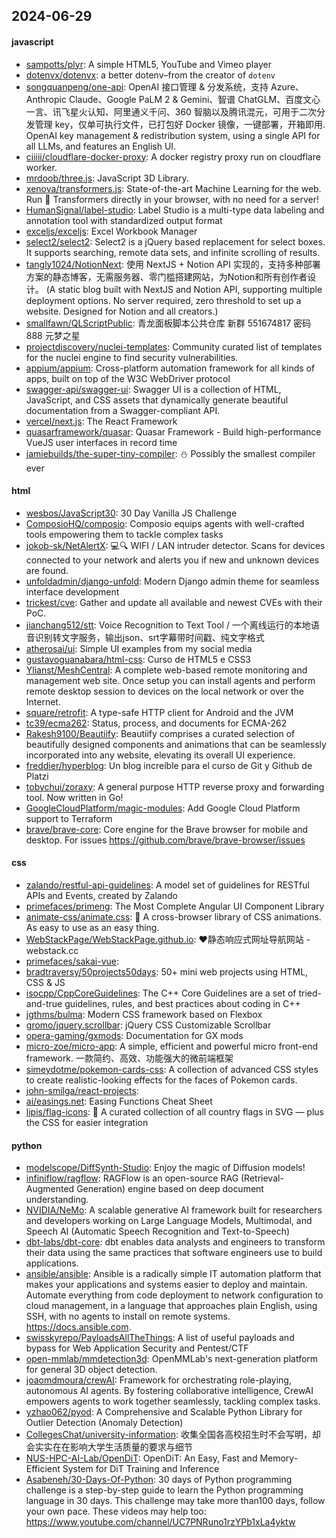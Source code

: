 ## 2024-06-29

#### javascript
* [sampotts/plyr](https://github.com/sampotts/plyr): A simple HTML5, YouTube and Vimeo player
* [dotenvx/dotenvx](https://github.com/dotenvx/dotenvx): a better dotenv–from the creator of `dotenv`
* [songquanpeng/one-api](https://github.com/songquanpeng/one-api): OpenAI 接口管理 & 分发系统，支持 Azure、Anthropic Claude、Google PaLM 2 & Gemini、智谱 ChatGLM、百度文心一言、讯飞星火认知、阿里通义千问、360 智脑以及腾讯混元，可用于二次分发管理 key，仅单可执行文件，已打包好 Docker 镜像，一键部署，开箱即用. OpenAI key management & redistribution system, using a single API for all LLMs, and features an English UI.
* [ciiiii/cloudflare-docker-proxy](https://github.com/ciiiii/cloudflare-docker-proxy): A docker registry proxy run on cloudflare worker.
* [mrdoob/three.js](https://github.com/mrdoob/three.js): JavaScript 3D Library.
* [xenova/transformers.js](https://github.com/xenova/transformers.js): State-of-the-art Machine Learning for the web. Run 🤗 Transformers directly in your browser, with no need for a server!
* [HumanSignal/label-studio](https://github.com/HumanSignal/label-studio): Label Studio is a multi-type data labeling and annotation tool with standardized output format
* [exceljs/exceljs](https://github.com/exceljs/exceljs): Excel Workbook Manager
* [select2/select2](https://github.com/select2/select2): Select2 is a jQuery based replacement for select boxes. It supports searching, remote data sets, and infinite scrolling of results.
* [tangly1024/NotionNext](https://github.com/tangly1024/NotionNext): 使用 NextJS + Notion API 实现的，支持多种部署方案的静态博客，无需服务器、零门槛搭建网站，为Notion和所有创作者设计。 (A static blog built with NextJS and Notion API, supporting multiple deployment options. No server required, zero threshold to set up a website. Designed for Notion and all creators.)
* [smallfawn/QLScriptPublic](https://github.com/smallfawn/QLScriptPublic): 青龙面板脚本公共仓库 新群 551674817 密码888 元梦之星
* [projectdiscovery/nuclei-templates](https://github.com/projectdiscovery/nuclei-templates): Community curated list of templates for the nuclei engine to find security vulnerabilities.
* [appium/appium](https://github.com/appium/appium): Cross-platform automation framework for all kinds of apps, built on top of the W3C WebDriver protocol
* [swagger-api/swagger-ui](https://github.com/swagger-api/swagger-ui): Swagger UI is a collection of HTML, JavaScript, and CSS assets that dynamically generate beautiful documentation from a Swagger-compliant API.
* [vercel/next.js](https://github.com/vercel/next.js): The React Framework
* [quasarframework/quasar](https://github.com/quasarframework/quasar): Quasar Framework - Build high-performance VueJS user interfaces in record time
* [jamiebuilds/the-super-tiny-compiler](https://github.com/jamiebuilds/the-super-tiny-compiler): ⛄ Possibly the smallest compiler ever

#### html
* [wesbos/JavaScript30](https://github.com/wesbos/JavaScript30): 30 Day Vanilla JS Challenge
* [ComposioHQ/composio](https://github.com/ComposioHQ/composio): Composio equips agents with well-crafted tools empowering them to tackle complex tasks
* [jokob-sk/NetAlertX](https://github.com/jokob-sk/NetAlertX): 💻🔍 WIFI / LAN intruder detector. Scans for devices connected to your network and alerts you if new and unknown devices are found.
* [unfoldadmin/django-unfold](https://github.com/unfoldadmin/django-unfold): Modern Django admin theme for seamless interface development
* [trickest/cve](https://github.com/trickest/cve): Gather and update all available and newest CVEs with their PoC.
* [jianchang512/stt](https://github.com/jianchang512/stt): Voice Recognition to Text Tool / 一个离线运行的本地语音识别转文字服务，输出json、srt字幕带时间戳、纯文字格式
* [atherosai/ui](https://github.com/atherosai/ui): Simple UI examples from my social media
* [gustavoguanabara/html-css](https://github.com/gustavoguanabara/html-css): Curso de HTML5 e CSS3
* [Ylianst/MeshCentral](https://github.com/Ylianst/MeshCentral): A complete web-based remote monitoring and management web site. Once setup you can install agents and perform remote desktop session to devices on the local network or over the Internet.
* [square/retrofit](https://github.com/square/retrofit): A type-safe HTTP client for Android and the JVM
* [tc39/ecma262](https://github.com/tc39/ecma262): Status, process, and documents for ECMA-262
* [Rakesh9100/Beautiify](https://github.com/Rakesh9100/Beautiify): Beautiify comprises a curated selection of beautifully designed components and animations that can be seamlessly incorporated into any website, elevating its overall UI experience.
* [freddier/hyperblog](https://github.com/freddier/hyperblog): Un blog increíble para el curso de Git y Github de Platzi
* [tobychui/zoraxy](https://github.com/tobychui/zoraxy): A general purpose HTTP reverse proxy and forwarding tool. Now written in Go!
* [GoogleCloudPlatform/magic-modules](https://github.com/GoogleCloudPlatform/magic-modules): Add Google Cloud Platform support to Terraform
* [brave/brave-core](https://github.com/brave/brave-core): Core engine for the Brave browser for mobile and desktop. For issues https://github.com/brave/brave-browser/issues

#### css
* [zalando/restful-api-guidelines](https://github.com/zalando/restful-api-guidelines): A model set of guidelines for RESTful APIs and Events, created by Zalando
* [primefaces/primeng](https://github.com/primefaces/primeng): The Most Complete Angular UI Component Library
* [animate-css/animate.css](https://github.com/animate-css/animate.css): 🍿 A cross-browser library of CSS animations. As easy to use as an easy thing.
* [WebStackPage/WebStackPage.github.io](https://github.com/WebStackPage/WebStackPage.github.io): ❤️静态响应式网址导航网站 - webstack.cc
* [primefaces/sakai-vue](https://github.com/primefaces/sakai-vue): 
* [bradtraversy/50projects50days](https://github.com/bradtraversy/50projects50days): 50+ mini web projects using HTML, CSS & JS
* [isocpp/CppCoreGuidelines](https://github.com/isocpp/CppCoreGuidelines): The C++ Core Guidelines are a set of tried-and-true guidelines, rules, and best practices about coding in C++
* [jgthms/bulma](https://github.com/jgthms/bulma): Modern CSS framework based on Flexbox
* [gromo/jquery.scrollbar](https://github.com/gromo/jquery.scrollbar): jQuery CSS Customizable Scrollbar
* [opera-gaming/gxmods](https://github.com/opera-gaming/gxmods): Documentation for GX mods
* [micro-zoe/micro-app](https://github.com/micro-zoe/micro-app): A simple, efficient and powerful micro front-end framework. 一款简约、高效、功能强大的微前端框架
* [simeydotme/pokemon-cards-css](https://github.com/simeydotme/pokemon-cards-css): A collection of advanced CSS styles to create realistic-looking effects for the faces of Pokemon cards.
* [john-smilga/react-projects](https://github.com/john-smilga/react-projects): 
* [ai/easings.net](https://github.com/ai/easings.net): Easing Functions Cheat Sheet
* [lipis/flag-icons](https://github.com/lipis/flag-icons): 🎏 A curated collection of all country flags in SVG — plus the CSS for easier integration

#### python
* [modelscope/DiffSynth-Studio](https://github.com/modelscope/DiffSynth-Studio): Enjoy the magic of Diffusion models!
* [infiniflow/ragflow](https://github.com/infiniflow/ragflow): RAGFlow is an open-source RAG (Retrieval-Augmented Generation) engine based on deep document understanding.
* [NVIDIA/NeMo](https://github.com/NVIDIA/NeMo): A scalable generative AI framework built for researchers and developers working on Large Language Models, Multimodal, and Speech AI (Automatic Speech Recognition and Text-to-Speech)
* [dbt-labs/dbt-core](https://github.com/dbt-labs/dbt-core): dbt enables data analysts and engineers to transform their data using the same practices that software engineers use to build applications.
* [ansible/ansible](https://github.com/ansible/ansible): Ansible is a radically simple IT automation platform that makes your applications and systems easier to deploy and maintain. Automate everything from code deployment to network configuration to cloud management, in a language that approaches plain English, using SSH, with no agents to install on remote systems. https://docs.ansible.com.
* [swisskyrepo/PayloadsAllTheThings](https://github.com/swisskyrepo/PayloadsAllTheThings): A list of useful payloads and bypass for Web Application Security and Pentest/CTF
* [open-mmlab/mmdetection3d](https://github.com/open-mmlab/mmdetection3d): OpenMMLab's next-generation platform for general 3D object detection.
* [joaomdmoura/crewAI](https://github.com/joaomdmoura/crewAI): Framework for orchestrating role-playing, autonomous AI agents. By fostering collaborative intelligence, CrewAI empowers agents to work together seamlessly, tackling complex tasks.
* [yzhao062/pyod](https://github.com/yzhao062/pyod): A Comprehensive and Scalable Python Library for Outlier Detection (Anomaly Detection)
* [CollegesChat/university-information](https://github.com/CollegesChat/university-information): 收集全国各高校招生时不会写明，却会实实在在影响大学生活质量的要求与细节
* [NUS-HPC-AI-Lab/OpenDiT](https://github.com/NUS-HPC-AI-Lab/OpenDiT): OpenDiT: An Easy, Fast and Memory-Efficient System for DiT Training and Inference
* [Asabeneh/30-Days-Of-Python](https://github.com/Asabeneh/30-Days-Of-Python): 30 days of Python programming challenge is a step-by-step guide to learn the Python programming language in 30 days. This challenge may take more than100 days, follow your own pace. These videos may help too: https://www.youtube.com/channel/UC7PNRuno1rzYPb1xLa4yktw
